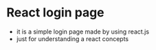 # React login page

- it is a simple login page made by using react.js
- just for understanding a react concepts
